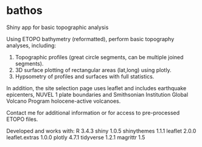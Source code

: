 # bathos
Shiny app for basic topographic analysis

Using ETOPO bathymetry (reformatted), perform basic topography analyses, including:

1. Topographic profiles (great circle segments, can be multiple joined segments).
2. 3D surface plotting of rectangular areas (lat,long) using plotly.
3. Hypsometry of profiles and surfaces with full statistics.

In addition, the site selection page uses leaflet and includes earthquake epicenters, NUVEL 1
plate boundaries and Smithsonian Institution Global Volcano Program holocene-active volcanoes.

Contact me for additional information or for access to pre-processed ETOPO files.

Developed and works with:
R 3.4.3
shiny 1.0.5
shinythemes 1.1.1
leaflet 2.0.0
leaflet.extras 1.0.0
plotly 4.7.1
tidyverse 1.2.1
magrittr 1.5
